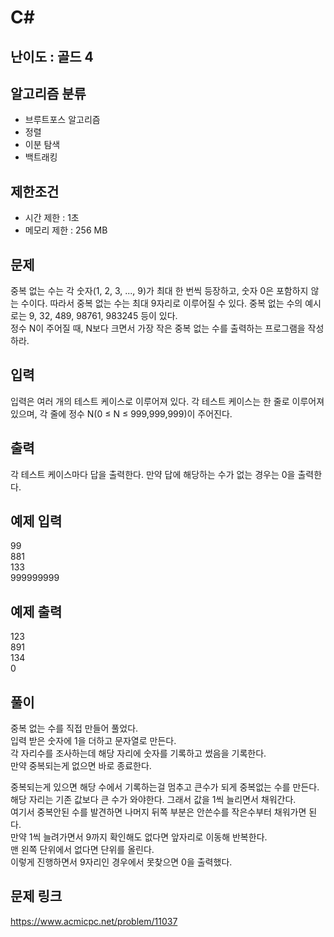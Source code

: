 # C#

## 난이도 : 골드 4

## 알고리즘 분류
  - 브루트포스 알고리즘
  - 정렬
  - 이분 탐색
  - 백트래킹

## 제한조건
  - 시간 제한 : 1초
  - 메모리 제한 : 256 MB

## 문제
중복 없는 수는 각 숫자(1, 2, 3, ..., 9)가 최대 한 번씩 등장하고, 숫자 0은 포함하지 않는 수이다. 따라서 중복 없는 수는 최대 9자리로 이루어질 수 있다. 중복 없는 수의 예시로는 9, 32, 489, 98761, 983245 등이 있다.<br/>
정수 N이 주어질 때, N보다 크면서 가장 작은 중복 없는 수를 출력하는 프로그램을 작성하라.<br/>

## 입력
입력은 여러 개의 테스트 케이스로 이루어져 있다. 각 테스트 케이스는 한 줄로 이루어져 있으며, 각 줄에 정수 N(0 ≤ N ≤ 999,999,999)이 주어진다.<br/>

## 출력
각 테스트 케이스마다 답을 출력한다. 만약 답에 해당하는 수가 없는 경우는 0을 출력한다.<br/>

## 예제 입력
99<br/>
881<br/>
133<br/>
999999999<br/>

## 예제 출력
123<br/>
891<br/>
134<br/>
0<br/>

## 풀이
중복 없는 수를 직접 만들어 풀었다.<br/>
입력 받은 숫자에 1을 더하고 문자열로 만든다.<br/>
각 자리수를 조사하는데 해당 자리에 숫자를 기록하고 썼음을 기록한다.<br/>
만약 중복되는게 없으면 바로 종료한다.<br/>

중복되는게 있으면 해당 수에서 기록하는걸 멈추고 큰수가 되게 중복없는 수를 만든다.<br/>
해당 자리는 기존 값보다 큰 수가 와야한다. 그래서 값을 1씩 늘리면서 채워간다.<br/>
여기서 중복안된 수를 발견하면 나머지 뒤쪽 부분은 안쓴수를 작은수부터 채워가면 된다.<br/>
만약 1씩 늘려가면서 9까지 확인해도 없다면 앞자리로 이동해 반복한다.<br/>
맨 왼쪽 단위에서 없다면 단위를 올린다.<br/>
이렇게 진행하면서 9자리인 경우에서 못찾으면 0을 출력했다.<br/>

## 문제 링크
https://www.acmicpc.net/problem/11037